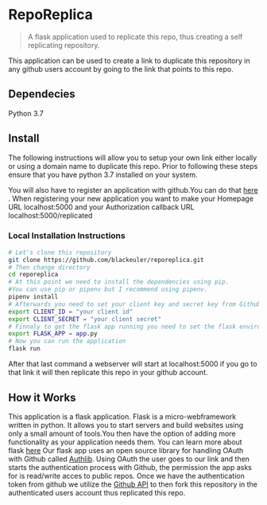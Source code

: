 # RepoReplica

> A flask application used to replicate this repo, thus creating a self replicating repository.

This application can be used to create a link to duplicate this repository in any github users account by going to the link that points to this repo.

## Dependecies
Python 3.7

## Install

The following instructions will allow you to setup your own link either locally or using a domain name to duplicate this repo.
Prior to following these steps ensure that you have python 3.7 installed on your system. 

You will also have to register an application with github.You can do that [here](https://github.com/settings/applications/new) .
When registering your new application you want to make your Homepage URL localhost:5000 and your Authorization callback URL localhost:5000/replicated

### Local Installation Instructions

```sh
# Let's clone this repository
git clone https://github.com/blackeuler/reporeplica.git
# Then change directory 
cd reporeplica
# At this point we need to install the dependencies using pip.
#You can use pip or pipenv but I recommend using pipenv.
pipenv install
# Afterwards you need to set your client key and secret key from Github as a environment variable
export CLIENT_ID = "your client id"
export CLIENT_SECRET = "your client secret"
# Finnaly to get the flask app running you need to set the flask environement variable
export FLASK_APP = app.py
# Now you can run the application
flask run

```
After that last command a webserver will start at localhost:5000 if you go to that link it will then replicate this repo in your github account.

## How it Works

This application is a flask application. Flask is a micro-webframework written in python. It allows you to start servers and build websites
using only a small amount of tools.You then have the option of adding more functionality as your application needs them. You can learn more about flask [here](https://flask.palletsprojects.com/en/1.1.x/) Our flask app uses an open source library for handling OAuth with Github called [Authlib](https://authlib.org). 
Using OAuth the user goes to our link and then starts the authentication process with Github, the permission the app asks for is read/write acces to public repos. Once we have the authentication token from github we utilize the [Github API](https://developer.github.com/v3/) to then fork this repository in the authenticated users account thus replicated this repo.

